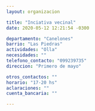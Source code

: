 ```yaml
---
layout: organizacion

title: "Inciativa vecinal"
date: 2020-05-12 12:21:54 -0300

departamento: "Canelones"
barrio: "Las Piedras"
actividades: "Olla"
necesidades: ""
telefono_contacto: "099239735"
direccion: "Primero de mayo"

otros_contactos: ""
horario: "17-20 hs"
aclaraciones: ""
cuenta_bancaria: ""

---
```


